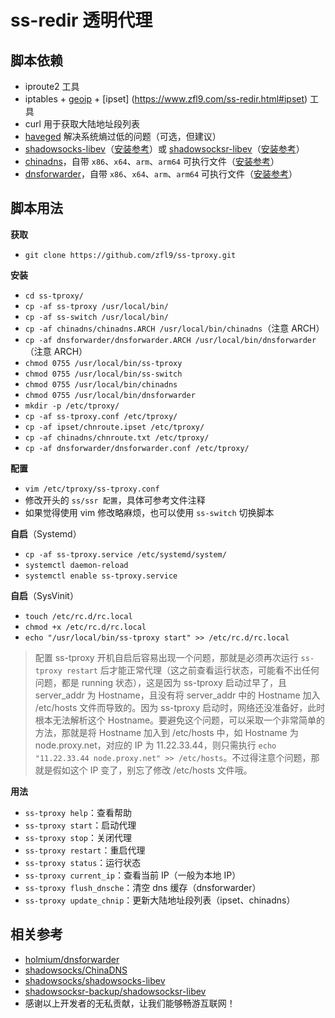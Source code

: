 # ss-redir 透明代理
## 脚本依赖
- iproute2 工具
- iptables + [geoip](https://linux.cn/article-6885-1.html#geoip) + [ipset] (https://www.zfl9.com/ss-redir.html#ipset) 工具
- curl 用于获取大陆地址段列表
- [haveged](https://www.zfl9.com/ss-redir.html#haveged) 解决系统熵过低的问题（可选，但建议）
- [shadowsocks-libev](https://github.com/shadowsocks/shadowsocks-libev)（[安装参考](https://www.zfl9.com/ss-redir.html#shadowsocks-libev)）或 [shadowsocksr-libev](https://github.com/shadowsocksr-backup/shadowsocksr-libev)（[安装参考](https://www.zfl9.com/ss-redir.html#shadowsocksr-libev)）
- [chinadns](https://github.com/shadowsocks/ChinaDNS)，自带 `x86`、`x64`、`arm`、`arm64` 可执行文件（[安装参考](https://www.zfl9.com/ss-redir.html#chinadns)）
- [dnsforwarder](https://github.com/holmium/dnsforwarder)，自带 `x86`、`x64`、`arm`、`arm64` 可执行文件（[安装参考](https://www.zfl9.com/ss-redir.html#dnsforwarder)）

## 脚本用法
**获取**
- `git clone https://github.com/zfl9/ss-tproxy.git`

**安装**
- `cd ss-tproxy/`
- `cp -af ss-tproxy /usr/local/bin/`
- `cp -af ss-switch /usr/local/bin/`
- `cp -af chinadns/chinadns.ARCH /usr/local/bin/chinadns`（注意 ARCH）
- `cp -af dnsforwarder/dnsforwarder.ARCH /usr/local/bin/dnsforwarder`（注意 ARCH）
- `chmod 0755 /usr/local/bin/ss-tproxy`
- `chmod 0755 /usr/local/bin/ss-switch`
- `chmod 0755 /usr/local/bin/chinadns`
- `chmod 0755 /usr/local/bin/dnsforwarder`
- `mkdir -p /etc/tproxy/`
- `cp -af ss-tproxy.conf /etc/tproxy/`
- `cp -af ipset/chnroute.ipset /etc/tproxy/`
- `cp -af chinadns/chnroute.txt /etc/tproxy/`
- `cp -af dnsforwarder/dnsforwarder.conf /etc/tproxy/`

**配置**
- `vim /etc/tproxy/ss-tproxy.conf`
- 修改开头的 `ss/ssr 配置`，具体可参考文件注释
- 如果觉得使用 vim 修改略麻烦，也可以使用 `ss-switch` 切换脚本

**自启**（Systemd）
- `cp -af ss-tproxy.service /etc/systemd/system/`
- `systemctl daemon-reload`
- `systemctl enable ss-tproxy.service`

**自启**（SysVinit）
- `touch /etc/rc.d/rc.local`
- `chmod +x /etc/rc.d/rc.local`
- `echo "/usr/local/bin/ss-tproxy start" >> /etc/rc.d/rc.local`

> 配置 ss-tproxy 开机自启后容易出现一个问题，那就是必须再次运行 `ss-tproxy restart` 后才能正常代理（这之前查看运行状态，可能看不出任何问题，都是 running 状态），这是因为 ss-tproxy 启动过早了，且 server_addr 为 Hostname，且没有将 server_addr 中的 Hostname 加入 /etc/hosts 文件而导致的。因为 ss-tproxy 启动时，网络还没准备好，此时根本无法解析这个 Hostname。要避免这个问题，可以采取一个非常简单的方法，那就是将 Hostname 加入到 /etc/hosts 中，如 Hostname 为 node.proxy.net，对应的 IP 为 11.22.33.44，则只需执行 `echo "11.22.33.44 node.proxy.net" >> /etc/hosts`。不过得注意个问题，那就是假如这个 IP 变了，别忘了修改 /etc/hosts 文件哦。

**用法**
- `ss-tproxy help`：查看帮助
- `ss-tproxy start`：启动代理
- `ss-tproxy stop`：关闭代理
- `ss-tproxy restart`：重启代理
- `ss-tproxy status`：运行状态
- `ss-tproxy current_ip`：查看当前 IP（一般为本地 IP）
- `ss-tproxy flush_dnsche`：清空 dns 缓存（dnsforwarder）
- `ss-tproxy update_chnip`：更新大陆地址段列表（ipset、chinadns）

## 相关参考
- [holmium/dnsforwarder](https://github.com/holmium/dnsforwarder)
- [shadowsocks/ChinaDNS](https://github.com/shadowsocks/ChinaDNS)
- [shadowsocks/shadowsocks-libev](https://github.com/shadowsocks/shadowsocks-libev)
- [shadowsocksr-backup/shadowsocksr-libev](https://github.com/shadowsocksr-backup/shadowsocksr-libev)
- 感谢以上开发者的无私贡献，让我们能够畅游互联网！
